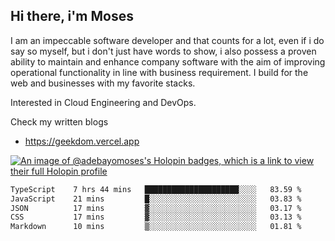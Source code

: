 ## Hi there, i'm Moses

I am an impeccable software developer and that counts for a lot, even if i do say so myself, but i don't just have words to show, i also possess a proven ability to maintain and enhance company software with the aim of improving operational functionality in line with business requirement. I build for the web and businesses with my favorite stacks.

Interested in Cloud Engineering and DevOps.

Check my written blogs
- https://geekdom.vercel.app

[![An image of @adebayomoses's Holopin badges, which is a link to view their full Holopin profile](https://holopin.me/adebayomoses)](https://holopin.io/@adebayomoses)

<!--START_SECTION:waka-->

```txt
TypeScript    7 hrs 44 mins   █████████████████████░░░░   83.59 %
JavaScript    21 mins         █░░░░░░░░░░░░░░░░░░░░░░░░   03.83 %
JSON          17 mins         ▓░░░░░░░░░░░░░░░░░░░░░░░░   03.17 %
CSS           17 mins         ▓░░░░░░░░░░░░░░░░░░░░░░░░   03.13 %
Markdown      10 mins         ▒░░░░░░░░░░░░░░░░░░░░░░░░   01.81 %
```

<!--END_SECTION:waka-->
